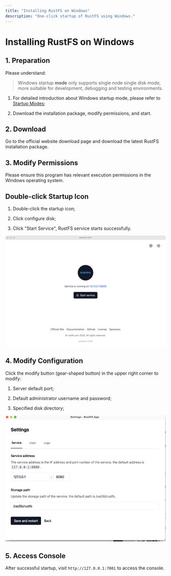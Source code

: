 ```yaml
---
title: "Installing RustFS on Windows"
description: "One-click startup of RustFS using Windows."
---
```


# Installing RustFS on Windows

## 1. Preparation

Please understand:

> Windows startup **mode** only supports single node single disk mode, more suitable for development, debugging and testing environments.

1. For detailed introduction about Windows startup mode, please refer to [Startup Modes](../mode/);

2. Download the installation package, modify permissions, and start.

## 2. Download

Go to the official website download page and download the latest RustFS installation package.

## 3. Modify Permissions

Please ensure this program has relevant execution permissions in the Windows operating system.

## Double-click Startup Icon

1. Double-click the startup icon;

2. Click configure disk;

3. Click "Start Service", RustFS service starts successfully.

<img src="./images/windows-setup.jpg" alt="Windows startup" />

## 4. Modify Configuration

Click the modify button (gear-shaped button) in the upper right corner to modify:

1. Server default port;

2. Default administrator username and password;

3. Specified disk directory;

<img src="./images/setting.jpg" alt="RustFS Windows configuration" />

## 5. Access Console

After successful startup, visit `http://127.0.0.1:7001` to access the console.
